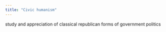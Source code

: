 ```yaml
---
title: "Civic humanism"
---
```

study and appreciation of classical republican forms of government
politics

